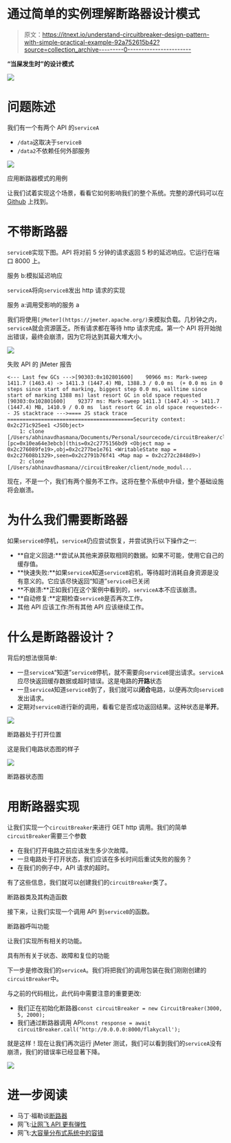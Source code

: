 # 通过简单的实例理解断路器设计模式

> 原文：<https://itnext.io/understand-circuitbreaker-design-pattern-with-simple-practical-example-92a752615b42?source=collection_archive---------0----------------------->

**“当屎发生时”的设计模式**

![](img/3deb241cf107b1dc2fd8cbddbb905da9.png)

# 问题陈述

我们有一个有两个 API 的`serviceA`

*   `/data`这取决于`serviceB`
*   `/data2`不依赖任何外部服务

![](img/1ca95e22a58ef4737035a7808254a304.png)

应用断路器模式的用例

让我们试着实现这个场景，看看它如何影响我们的整个系统。完整的源代码可以在 [Github](https://github.com/abhinavdhasmana/circuitBreaker) 上找到。

# 不带断路器

`serviceB`实现下图。API 将对前 5 分钟的请求返回 5 秒的延迟响应。它运行在端口 8000 上。

服务 b:模拟延迟响应

`serviceA`将向`serviceB`发出 http 请求的实现

服务 a:调用受影响的服务 a

我们将使用`[jMeter](https://jmeter.apache.org/)`来模拟负载。几秒钟之内，`serviceA`就会资源匮乏。所有请求都在等待 http 请求完成。第一个 API 将开始抛出错误，最终会崩溃，因为它将达到其最大堆大小。

![](img/3d5b51d2e36a7356f1599e47fd92c6c0.png)

失败 API 的 jMeter 报告

```
<--- Last few GCs --->[90303:0x102801600]    90966 ms: Mark-sweep 1411.7 (1463.4) -> 1411.3 (1447.4) MB, 1388.3 / 0.0 ms  (+ 0.0 ms in 0 steps since start of marking, biggest step 0.0 ms, walltime since start of marking 1388 ms) last resort GC in old space requested
[90303:0x102801600]    92377 ms: Mark-sweep 1411.3 (1447.4) -> 1411.7 (1447.4) MB, 1410.9 / 0.0 ms  last resort GC in old space requested<--- JS stacktrace --->==== JS stack trace =========================================Security context: 0x2c271c925ee1 <JSObject>
    1: clone [/Users/abhinavdhasmana/Documents/Personal/sourcecode/circuitBreaker/client/node_modules/hoek/lib/index.js:~20] [pc=0x10ea64e3ebcb](this=0x2c2775156bd9 <Object map = 0x2c276089fe19>,obj=0x2c277be1e761 <WritableState map = 0x2c27608b1329>,seen=0x2c2791b76f41 <Map map = 0x2c272c2848d9>)
    2: clone [/Users/abhinavdhasmana//circuitBreaker/client/node_modul...
```

现在，不是一个，我们有两个服务不工作。这将在整个系统中升级，整个基础设施将会崩溃。

# 为什么我们需要断路器

如果`serviceB`停机，`serviceA`仍应尝试恢复，并尝试执行以下操作之一:

*   **自定义回退:**尝试从其他来源获取相同的数据。如果不可能，使用它自己的缓存值。
*   **快速失败:**如果`serviceA`知道`serviceB`宕机，等待超时消耗自身资源是没有意义的。它应该尽快返回“知道”`serviceB`已关闭
*   **不崩溃:**正如我们在这个案例中看到的，`serviceA`本不应该崩溃。
*   **自动修复:**定期检查`serviceB`是否再次工作。
*   其他 API 应该工作:所有其他 API 应该继续工作。

# 什么是断路器设计？

背后的想法很简单:

*   一旦`serviceA`“知道”`serviceB`停机，就不需要向`serviceB`提出请求。`serviceA` 应尽快返回缓存数据或超时错误。这是电路的**开路**状态
*   一旦`serviceA`知道`serviceB`到了，我们就可以**闭合**电路，以便再次向`serviceB`发出请求。
*   定期对`serviceB`进行新的调用，看看它是否成功返回结果。这种状态是**半开**。

![](img/5a16cc9bc05604d17ad3fcf430b4a846.png)

断路器处于打开位置

这是我们电路状态图的样子

![](img/ccbe10cdf3a19a674881c236b86278a2.png)

断路器状态图

# 用断路器实现

让我们实现一个`circuitBreaker`来进行 GET http 调用。我们的简单`circuitBreaker`需要三个参数

*   在我们打开电路之前应该发生多少次故障。
*   一旦电路处于打开状态，我们应该在多长时间后重试失败的服务？
*   在我们的例子中，API 请求的超时。

有了这些信息，我们就可以创建我们的`circuitBreaker`类了。

断路器类及其构造函数

接下来，让我们实现一个调用 API 到`serviceB`的函数。

断路器呼叫功能

让我们实现所有相关的功能。

具有所有关于状态、故障和复位的功能

下一步是修改我们的`serviceA`。我们将把我们的调用包装在我们刚刚创建的`circuitBreaker`中。

与之前的代码相比，此代码中需要注意的重要更改:

*   我们正在初始化断路器`const circuitBreaker = new CircuitBreaker(3000, 5, 2000);`
*   我们通过断路器调用 API`const response = await circuitBreaker.call(‘http://0.0.0.0:8000/flakycall');`

就是这样！现在让我们再次运行 jMeter 测试，我们可以看到我们的`serviceA`没有崩溃，我们的错误率已经显著下降。

![](img/a990647149d782b54020fa866f0088c4.png)

# 进一步阅读

*   马丁·福勒谈[断路器](https://martinfowler.com/bliki/CircuitBreaker.html)
*   网飞:[让网飞 API 更有弹性](https://medium.com/netflix-techblog/making-the-netflix-api-more-resilient-a8ec62159c2d)
*   网飞:[大容量分布式系统中的容错](https://medium.com/netflix-techblog/fault-tolerance-in-a-high-volume-distributed-system-91ab4faae74a)